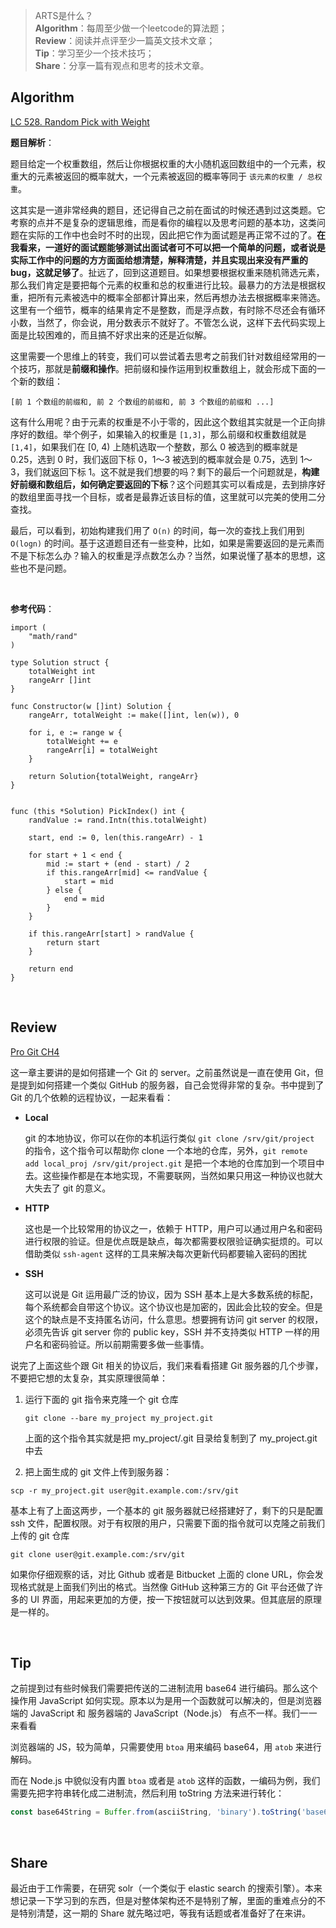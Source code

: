 > ARTS是什么？<br>
**Algorithm**：每周至少做一个leetcode的算法题；<br>
**Review**：阅读并点评至少一篇英文技术文章；<br>
**Tip**：学习至少一个技术技巧；<br>
**Share**：分享一篇有观点和思考的技术文章。

## Algorithm

[LC 528. Random Pick with Weight](https://leetcode.com/problems/random-pick-with-weight/)

**题目解析**：

题目给定一个权重数组，然后让你根据权重的大小随机返回数组中的一个元素，权重大的元素被返回的概率就大，一个元素被返回的概率等同于 `该元素的权重 / 总权重`。

这其实是一道非常经典的题目，还记得自己之前在面试的时候还遇到过这类题。它考察的点并不是复杂的逻辑思维，而是看你的编程以及思考问题的基本功，这类问题在实际的工作中也会时不时的出现，因此把它作为面试题是再正常不过的了。**在我看来，一道好的面试题能够测试出面试者可不可以把一个简单的问题，或者说是实际工作中的问题的方方面面给想清楚，解释清楚，并且实现出来没有严重的 bug，这就足够了**。扯远了，回到这道题目。如果想要根据权重来随机筛选元素，那么我们肯定是要把每个元素的权重和总的权重进行比较。最暴力的方法是根据权重，把所有元素被选中的概率全部都计算出来，然后再想办法去根据概率来筛选。这里有一个细节，概率的结果肯定不是整数，而是浮点数，有时除不尽还会有循环小数，当然了，你会说，用分数表示不就好了。不管怎么说，这样下去代码实现上面是比较困难的，而且搞不好求出来的还是近似解。

这里需要一个思维上的转变，我们可以尝试着去思考之前我们针对数组经常用的一个技巧，那就是**前缀和操作**。把前缀和操作运用到权重数组上，就会形成下面的一个新的数组：

```
[前 1 个数组的前缀和, 前 2 个数组的前缀和, 前 3 个数组的前缀和 ...]
```

这有什么用呢？由于元素的权重是不小于零的，因此这个数组其实就是一个正向排序好的数组。举个例子，如果输入的权重是 `[1,3]`，那么前缀和权重数组就是 `[1,4]`，如果我们在 \[0, 4) 上随机选取一个整数，那么 0 被选到的概率就是 0.25，选到 0 时，我们返回下标 0，1～3 被选到的概率就会是 0.75，选到 1～3，我们就返回下标 1。这不就是我们想要的吗？剩下的最后一个问题就是，**构建好前缀和数组后，如何确定要返回的下标**？这个问题其实可以看成是，去到排序好的数组里面寻找一个目标，或者是最靠近该目标的值，这里就可以完美的使用二分查找。

最后，可以看到，初始构建我们用了 `O(n)` 的时间，每一次的查找上我们用到 `O(logn)` 的时间。基于这道题目还有一些变种，比如，如果是需要返回的是元素而不是下标怎么办？输入的权重是浮点数怎么办？当然，如果说懂了基本的思想，这些也不是问题。


<br>

**参考代码**：
```golang
import (
    "math/rand"
)

type Solution struct {
    totalWeight int
    rangeArr []int
}

func Constructor(w []int) Solution {
    rangeArr, totalWeight := make([]int, len(w)), 0

    for i, e := range w {
        totalWeight += e
        rangeArr[i] = totalWeight
    }

    return Solution{totalWeight, rangeArr}
}


func (this *Solution) PickIndex() int {
    randValue := rand.Intn(this.totalWeight)

    start, end := 0, len(this.rangeArr) - 1

    for start + 1 < end {
        mid := start + (end - start) / 2
        if this.rangeArr[mid] <= randValue {
            start = mid
        } else {
            end = mid
        }
    }

    if this.rangeArr[start] > randValue {
        return start
    }

    return end
}
```

<br>

## Review

[Pro Git CH4](https://git-scm.com/book/en/v2/Git-on-the-Server-The-Protocols)

这一章主要讲的是如何搭建一个 Git 的 server。之前虽然说是一直在使用 Git，但是提到如何搭建一个类似 GitHub 的服务器，自己会觉得非常的复杂。书中提到了 Git 的几个依赖的远程协议，一起来看看：

* **Local**
  
  git 的本地协议，你可以在你的本机运行类似 `git clone /srv/git/project` 的指令，这个指令可以帮助你 clone 一个本地的仓库，另外，`git remote add local_proj /srv/git/project.git` 是把一个本地的仓库加到一个项目中去。这些操作都是在本地实现，不需要联网，当然如果只用这一种协议也就大大失去了 git 的意义。

* **HTTP**

  这也是一个比较常用的协议之一，依赖于 HTTP，用户可以通过用户名和密码进行权限的验证。但是优点既是缺点，每次都需要权限验证确实挺烦的。可以借助类似 `ssh-agent` 这样的工具来解决每次更新代码都要输入密码的困扰
  
* **SSH**

  这可以说是 Git 运用最广泛的协议，因为 SSH 基本上是大多数系统的标配，每个系统都会自带这个协议。这个协议也是加密的，因此会比较的安全。但是这个的缺点是不支持匿名访问，什么意思。想要拥有访问 git server 的权限，必须先告诉 git server 你的 public key，SSH 并不支持类似 HTTP 一样的用户名和密码验证。所以前期需要多做一些事情。
  
说完了上面这些个跟 Git 相关的协议后，我们来看看搭建 Git 服务器的几个步骤，不要把它想的太复杂，其实原理很简单：

1. 运行下面的 git 指令来克隆一个 git 仓库

   ```
   git clone --bare my_project my_project.git
   ```
   
   上面的这个指令其实就是把 my_project/.git 目录给复制到了 my_project.git 中去

2. 把上面生成的 git 文件上传到服务器：

  ```
  scp -r my_project.git user@git.example.com:/srv/git
  ```

基本上有了上面这两步，一个基本的 git 服务器就已经搭建好了，剩下的只是配置 ssh 文件，配置权限。对于有权限的用户，只需要下面的指令就可以克隆之前我们上传的 git 仓库

  ```
  git clone user@git.example.com:/srv/git
  ```

如果你仔细观察的话，对比 Github 或者是 Bitbucket 上面的 clone URL，你会发现格式就是上面我们列出的格式。当然像 GitHub 这种第三方的 Git 平台还做了许多的 UI 界面，用起来更加的方便，按一下按钮就可以达到效果。但其底层的原理是一样的。

<br>

## Tip

之前提到过有些时候我们需要把传送的二进制流用 base64 进行编码。那么这个操作用 JavaScript 如何实现。原本以为是用一个函数就可以解决的，但是浏览器端的 JavaScript 和 服务器端的 JavaScript（Node.js） 有点不一样。我们一一来看看

浏览器端的 JS，较为简单，只需要使用 `btoa` 用来编码 base64，用 `atob` 来进行解码。

而在 Node.js 中貌似没有内置 `btoa` 或者是 `atob` 这样的函数，一编码为例，我们需要先把字符串转化成二进制流，然后利用 toString 方法来进行转化：

```javascript
const base64String = Buffer.from(asciiString, 'binary').toString('base64');
```


<br>

## Share

最近由于工作需要，在研究 solr（一个类似于 elastic search 的搜索引擎）。本来想记录一下学习到的东西，但是对整体架构还不是特别了解，里面的重难点分的不是特别清楚，这一期的 Share 就先略过吧，等我有话题或者准备好了在来讲。

